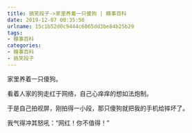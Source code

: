 ```yaml
---
title: 搞笑段子->家里养着一只傻狗 | 糗事百科
date: 2019-12-07 00:35:50
urlname: 15c1b52d0c9444c6065dd3be84b25b29
tags: 
- 糗事百科
categories:
- 糗事百科
- 搞笑段子
---
```

家里养着一只傻狗。

看着人家的狗走红于网络，自己心痒痒的想如法炮制。

于是自己拍视屏，刚拍得一小段，那只傻狗就把我的手机给摔坏了。

我气得冲其怒吼：“网红！你不值得！”


